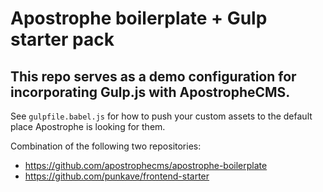 # Apostrophe boilerplate + Gulp starter pack

## This repo serves as a demo configuration for incorporating Gulp.js with ApostropheCMS.

See `gulpfile.babel.js` for how to push your custom assets to the default place Apostrophe is looking for them.

Combination of the following two repositories:
- https://github.com/apostrophecms/apostrophe-boilerplate
- https://github.com/punkave/frontend-starter
